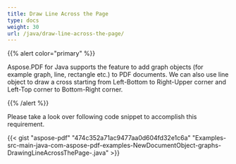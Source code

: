 ```yaml
---
title: Draw Line Across the Page
type: docs
weight: 30
url: /java/draw-line-across-the-page/
---
```


{{% alert color="primary" %}} 

Aspose.PDF for Java supports the feature to add graph objects (for example graph, line, rectangle etc.) to PDF documents. We can also use line object to draw a cross starting from Left-Bottom to Right-Upper corner and Left-Top corner to Bottom-Right corner.

{{% /alert %}} 

Please take a look over following code snippet to accomplish this requirement.

{{< gist "aspose-pdf" "474c352a71ac9477aa0d604fd32e1c6a" "Examples-src-main-java-com-aspose-pdf-examples-NewDocumentObject-graphs-DrawingLineAcrossThePage-.java" >}}

